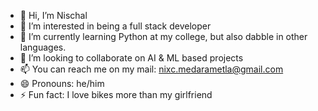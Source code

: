 - 👋 Hi, I’m Nischal
- 👀 I’m interested in being a full stack developer
- 🌱 I’m currently learning Python at my college, but also dabble in other languages.
- 💞️ I’m looking to collaborate on AI & ML based projects
- 📫 You can reach me on my mail: nixc.medarametla@gmail.com
- 😄 Pronouns: he/him
- ⚡ Fun fact: I love bikes more than my girlfriend

<!---
nixc-med/nixc-med is a ✨ special ✨ repository because its `README.md` (this file) appears on your GitHub profile.
You can click the Preview link to take a look at your changes.
--->
